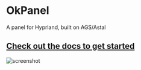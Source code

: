 # OkPanel

A panel for Hyprland, built on AGS/Astal

## [Check out the docs to get started](https://johnoberhauser.github.io/OkPanel/)

![screenshot](docs/screenshots/features/network.png)
